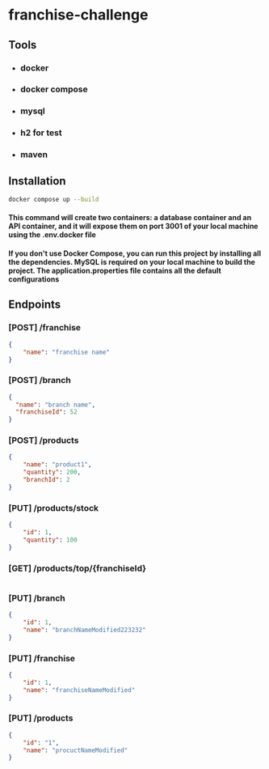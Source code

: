 # franchise-challenge
## Tools
- ### docker
- ### docker compose
- ### mysql
- ### h2 for test
- ### maven

## Installation
```bash
docker compose up --build
```
#### This command will create two containers: a database container and an API container, and it will expose them on port 3001 of your local machine using the .env.docker file
#### If you don't use Docker Compose, you can run this project by installing all the dependencies. MySQL is required on your local machine to build the project. The application.properties file contains all the default configurations 
## Endpoints
### [POST] /franchise
```json 
{
    "name": "franchise name"
} 
```
### [POST] /branch
```json
{
  "name": "branch name",
  "franchiseId": 52
}
```

### [POST] /products
```json
{
	"name": "product1",
	"quantity": 200,
	"branchId": 2
}
```

### [PUT] /products/stock
```json
{
	"id": 1,
	"quantity": 100
}
```
### [GET]  /products/top/{franchiseId}
```json

```

### [PUT] /branch
```json
{
	"id": 1,
	"name": "branchNameModified223232"
}
```
### [PUT] /franchise 
```json
{
	"id": 1,
	"name": "franchiseNameModified"
}
```

### [PUT] /products
```json
{
	"id": "1",
	"name": "procuctNameModified"
}
```




